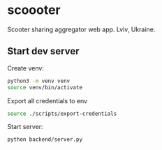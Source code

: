 # scoooter
Scooter sharing aggregator web app. Lviv, Ukraine.


## Start dev server

Create venv:
```sh
python3 -m venv venv
source venv/bin/activate
```

Export all credentials to env
```sh
source ./scripts/export-credentials
```

Start server:
```sh
python backend/server.py
```
